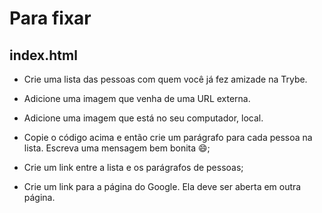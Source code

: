 # Para fixar

## index.html


* Crie uma lista das pessoas com quem você já fez amizade na Trybe.

* Adicione uma imagem que venha de uma URL externa.

* Adicione uma imagem que está no seu computador, local.

* Copie o código acima e então crie um parágrafo para cada pessoa na lista. Escreva uma mensagem bem bonita 😄;

* Crie um link entre a lista e os parágrafos de pessoas;

* Crie um link para a página do Google. Ela deve ser aberta em outra página.

